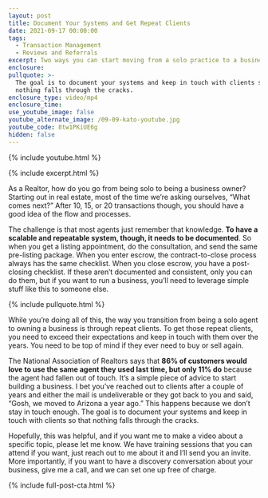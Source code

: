 ```yaml
---
layout: post
title: Document Your Systems and Get Repeat Clients
date: 2021-09-17 00:00:00
tags:
  - Transaction Management
  - Reviews and Referrals
excerpt: Two ways you can start moving from a solo practice to a business.
enclosure:
pullquote: >-
  The goal is to document your systems and keep in touch with clients so that
  nothing falls through the cracks.
enclosure_type: video/mp4
enclosure_time:
use_youtube_image: false
youtube_alternate_image: /09-09-kato-youtube.jpg
youtube_code: 8tw1PKiUE6g
hidden: false
---
```

{% include youtube.html %}

{% include excerpt.html %}

As a Realtor, how do you go from being solo to being a business owner? Starting out in real estate, most of the time we’re asking ourselves, “What comes next?” After 10, 15, or 20 transactions though, you should have a good idea of the flow and processes.

The challenge is that most agents just remember that knowledge. **To have a scalable and repeatable system, though, it needs to be documented**. So when you get a listing appointment, do the consultation, and send the same pre-listing package. When you enter escrow, the contract-to-close process always has the same checklist. When you close escrow, you have a post-closing checklist. If these aren’t documented and consistent, only you can do them, but if you want to run a business, you’ll need to leverage simple stuff like this to someone else.

{% include pullquote.html %}

While you’re doing all of this, the way you transition from being a solo agent to owning a business is through repeat clients. To get those repeat clients, you need to exceed their expectations and keep in touch with them over the years. You need to be top of mind if they ever need to buy or sell again.

The National Association of Realtors says that **86% of customers would love to use the same agent they used last time, but only 11% do** because the agent had fallen out of touch. It’s a simple piece of advice to start building a business. I bet you’ve reached out to clients after a couple of years and either the mail is undeliverable or they got back to you and said, “Gosh, we moved to Arizona a year ago.” This happens because we don’t stay in touch enough. The goal is to document your systems and keep in touch with clients so that nothing falls through the cracks.

Hopefully, this was helpful, and if you want me to make a video about a specific topic, please let me know. We have training sessions that you can attend if you want, just reach out to me about it and I’ll send you an invite. More importantly, if you want to have a discovery conversation about your business, give me a call, and we can set one up free of charge.

{% include full-post-cta.html %}
